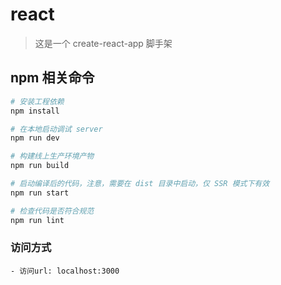 # react

> 这是一个 create-react-app 脚手架

## npm 相关命令

```bash
# 安装工程依赖
npm install

# 在本地启动调试 server
npm run dev

# 构建线上生产环境产物
npm run build

# 启动编译后的代码，注意，需要在 dist 目录中启动，仅 SSR 模式下有效
npm run start

# 检查代码是否符合规范
npm run lint
```

### 访问方式

```
- 访问url: localhost:3000
```
